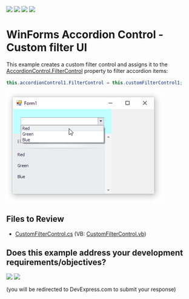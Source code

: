 <!-- default badges list -->
![](https://img.shields.io/endpoint?url=https://codecentral.devexpress.com/api/v1/VersionRange/153616220/18.1.6%2B)
[![](https://img.shields.io/badge/Open_in_DevExpress_Support_Center-FF7200?style=flat-square&logo=DevExpress&logoColor=white)](https://supportcenter.devexpress.com/ticket/details/T830506)
[![](https://img.shields.io/badge/📖_How_to_use_DevExpress_Examples-e9f6fc?style=flat-square)](https://docs.devexpress.com/GeneralInformation/403183)
[![](https://img.shields.io/badge/💬_Leave_Feedback-feecdd?style=flat-square)](#does-this-example-address-your-development-requirementsobjectives)
<!-- default badges end -->
# WinForms Accordion Control - Custom filter UI

This example creates a custom filter control and assigns it to the [AccordionControl.FilterControl](https://documentation.devexpress.com/WindowsForms/DevExpress.XtraBars.Navigation.AccordionControl.FilterControl.property) property to filter accordion items:

```csharp
this.accordionControl1.FilterControl = this.customFilterControl1;
```

![Custom FilterContrel](HelpResources/Custom.png)


## Files to Review

* [CustomFilterControl.cs](./CS/WindowsFormsApp7/CustomFilterControl.cs) (VB: [CustomFilterControl.vb](./VB/WindowsFormsApp7/CustomFilterControl.vb))
<!-- feedback -->
## Does this example address your development requirements/objectives?

[<img src="https://www.devexpress.com/support/examples/i/yes-button.svg"/>](https://www.devexpress.com/support/examples/survey.xml?utm_source=github&utm_campaign=how-to-create-a-custom-filter-control-for-the-accordion-control&~~~was_helpful=yes) [<img src="https://www.devexpress.com/support/examples/i/no-button.svg"/>](https://www.devexpress.com/support/examples/survey.xml?utm_source=github&utm_campaign=how-to-create-a-custom-filter-control-for-the-accordion-control&~~~was_helpful=no)

(you will be redirected to DevExpress.com to submit your response)
<!-- feedback end -->
